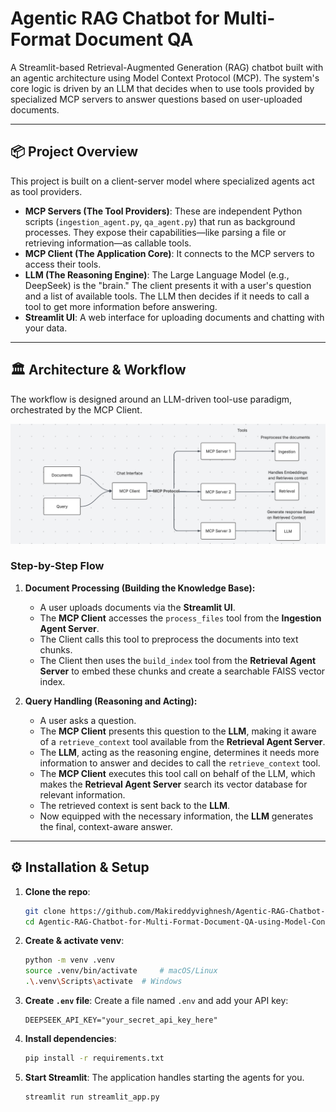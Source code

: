 # **Agentic RAG Chatbot for Multi-Format Document QA**

A Streamlit-based Retrieval-Augmented Generation (RAG) chatbot built with an agentic architecture using Model Context Protocol (MCP). The system's core logic is driven by an LLM that decides when to use tools provided by specialized MCP servers to answer questions based on user-uploaded documents.

---

## 📦 Project Overview

This project is built on a client-server model where specialized agents act as tool providers.

*   **MCP Servers (The Tool Providers)**: These are independent Python scripts (`ingestion_agent.py`, `qa_agent.py`) that run as background processes. They expose their capabilities—like parsing a file or retrieving information—as callable tools.
*   **MCP Client (The Application Core)**: It connects to the MCP servers to access their tools.
*   **LLM (The Reasoning Engine)**: The Large Language Model (e.g., DeepSeek) is the "brain." The client presents it with a user's question and a list of available tools. The LLM then decides if it needs to call a tool to get more information before answering.
*   **Streamlit UI**: A web interface for uploading documents and chatting with your data.

---

## 🏛️ Architecture & Workflow

The workflow is designed around an LLM-driven tool-use paradigm, orchestrated by the MCP Client.

![RAG MCP Architecture Diagram](MCP_RAG_Architecture.png)

### **Step-by-Step Flow**

1.  **Document Processing (Building the Knowledge Base):**
    *   A user uploads documents via the **Streamlit UI**.
    *   The **MCP Client** accesses the `process_files` tool from the **Ingestion Agent Server**.
    *   The Client calls this tool to preprocess the documents into text chunks.
    *   The Client then uses the `build_index` tool from the **Retrieval Agent Server** to embed these chunks and create a searchable FAISS vector index.

2.  **Query Handling (Reasoning and Acting):**
    *   A user asks a question.
    *   The **MCP Client** presents this question to the **LLM**, making it aware of a `retrieve_context` tool available from the **Retrieval Agent Server**.
    *   The **LLM**, acting as the reasoning engine, determines it needs more information to answer and decides to call the `retrieve_context` tool.
    *   The **MCP Client** executes this tool call on behalf of the LLM, which makes the **Retrieval Agent Server** search its vector database for relevant information.
    *   The retrieved context is sent back to the **LLM**.
    *   Now equipped with the necessary information, the **LLM** generates the final, context-aware answer.

---

## ⚙️ Installation & Setup

1.  **Clone the repo**:

    ```bash
    git clone https://github.com/Makireddyvighnesh/Agentic-RAG-Chatbot-for-Multi-Format-Document-QA-using-Model-Context-Protocol-MCP-.git
    cd Agentic-RAG-Chatbot-for-Multi-Format-Document-QA-using-Model-Context-Protocol-MCP-
    ```

2.  **Create & activate venv**:

    ```bash
    python -m venv .venv
    source .venv/bin/activate     # macOS/Linux
    .\.venv\Scripts\activate  # Windows
    ```

3.  **Create `.env` file**: Create a file named `.env` and add your API key:
    ```
    DEEPSEEK_API_KEY="your_secret_api_key_here"
    ```

4.  **Install dependencies**:

    ```bash
    pip install -r requirements.txt
    ```

5.  **Start Streamlit**: The application handles starting the agents for you.

    ```bash
    streamlit run streamlit_app.py
    ```

